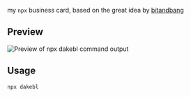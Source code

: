 my `npx` business card, based on the great idea by [bitandbang](https://github.com/bnb/bitandbang)

## Preview
![Preview of npx dakebl command output](https://github.com/dakebl/npx-card/blob/master/npx-card.png?s=200)

## Usage
```
npx dakebl
```


